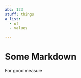 ```yaml
---
abc: 123
stuff: things
a_list:
  - of
  - values

---
```







# Some Markdown

For good measure






